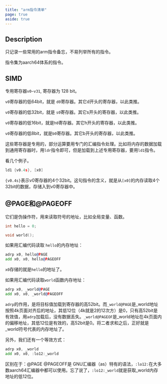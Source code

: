 ```yaml
---
title: "arm指令清单"
page: true
aside: true
---
```


## Description
只记录一些常用的arm指令备忘，不易列举所有的指令。

指令集为aarch64体系的指令。

## SIMD
专用寄存器`v0~v31`, 寄存器为 128 bit。

`v0`寄存器的低64bit，就是 `d0`寄存器。其它d开头的寄存器，以此类推。

`v0`寄存器的低32bit，就是 `s0`寄存器。其它s开头的寄存器，以此类推。

`v0`寄存器的低16bit，就是`h0`寄存器。其它h开头的寄存器，以此类推。

`v0`寄存器的低8bit，就是`b0`寄存器。其它b开头的寄存器，以此类推。

这些寄存器是专用的，部分运算要用专门的汇编指令处理。比如将内存的数据加载到通用寄存器时，用`ldr`指令即可，但是加载到上述专用寄存器，要用`ld1`指令。

看几个例子。

```asm
ld1 {v0.4s}, [x0]
```
`{v0.4s}`表示v0寄存器的4个32bit。这句指令的含义，就是从`[x0]`的内存读取4个32bit的数据，存储入到v0寄存器中。

## @PAGE和@PAGEOFF
它们是伪操作符，用来读取符号的地址，比如全局变量、函数。

```c
int hello = 0;

void world();
```
如果用汇编代码读取 `hello`的内存地址：
```asm
adrp x0, hello@PAGE
add x0, x0, hello@PAGEOFF
```
`x0`存储的就是`hello`的地址了。

如果用汇编代码读取`world`函数内存地址：
```asm
adrp x0, _world@PAGE
add x0, x0, _world@PAGEOFF
```
`adrp`的作用，是将目标值加载到寄存器的高52bit。而`_world@PAGE`是_world地址按照4k页面对齐后的地址，其低12位（4k就是2的12次方）是0，只有高52bit是有效值，用`adrp`加载后，没有数据丢失。`_world@PAGEOF`是_world地址在4k页面内的偏移地址，其低12位是有效的，高52bit是0。将二者求和之后，正好就是_world符号代表的内存地址了。

另外，我们还有一个等效方式：
```asm
adrp x0, _world
add x0, x0, :lo12:_world
```

区别在于：@PAGE @PAGEOFF是 GNU汇编器（as）特有的语法，`:lo12:`在大多数aarch64汇编器中都可以使用。忘了说了，`:lo12:_world`就是获取_world内存地址的低12位。